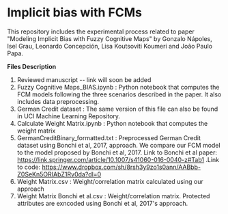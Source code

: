# Implicit bias with FCMs

This repository includes the experimental process related to paper "Modeling Implicit Bias with Fuzzy Cognitive Maps" by Gonzalo Nápoles, Isel Grau, Leonardo Concepción, Lisa Koutsoviti Koumeri and João Paulo Papa.

**Files Description**

1. Reviewed manuscript -- link will soon be added
2. Fuzzy Cognitive Maps_BIAS.ipynb : Python notebook that computes the FCM models following the three scenarios described in the paper. It also includes data preprocessing. 
3. German Credit dataset : The same version of this file can also be found in UCI Machine Learning Repository.
4. Calculate Weight Matrix.ipynb : Python notebook that computes the weight matrix
5. GermanCreditBinary_formatted.txt : Preprocessed German Credit dataset using Bonchi et al, 2017, approach. We compare our FCM model to the model proposed by Bonchi et al, 2017. Link to Bonchi et al paper: https://link.springer.com/article/10.1007/s41060-016-0040-z#Tab1 .Link to code: https://www.dropbox.com/sh/8rsh3y9zo1s0ann/AABbb-Z0SeKn5ORIAbZ1Rv0da?dl=0
6. Weight Matrix.csv : Weight/correlation matrix calculated using our approach
7. Weight Matrix Bonchi et al.csv : Weight/correlation matrix. Protected attributes are exncoded using Bonchi et al, 2017's approach.
